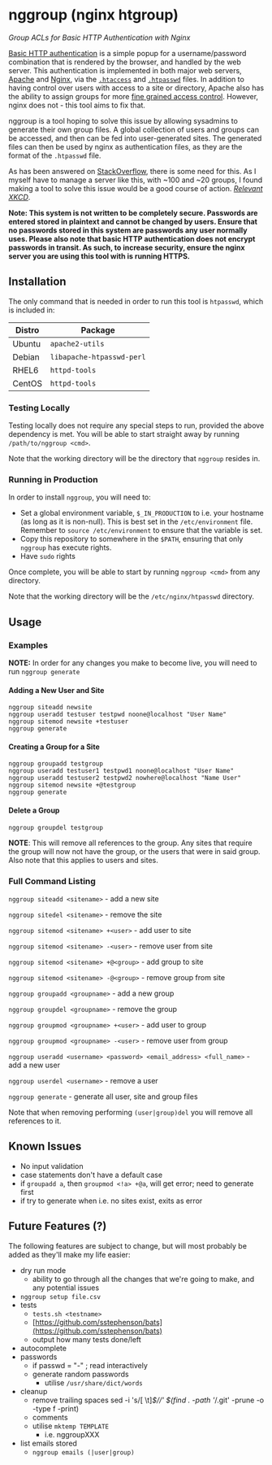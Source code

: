 # nggroup (nginx htgroup)

*Group ACLs for Basic HTTP Authentication with Nginx*

[Basic HTTP authentication](https://cdn.tutsplus.com/net/uploads/legacy/511_http/401_prompt.png) is a simple popup for a username/password combination that is rendered by the browser, and handled by the web server. This authentication is implemented in both major web servers, [Apache](http://apache.org) and [Nginx](http://nginx.org), via the [`.htaccess`](http://en.wikipedia.org/wiki/.htaccess) and [`.htpasswd`](http://en.wikipedia.org/wiki/.htpasswd) files. In addition to having control over users with access to a site or directory, Apache also has the ability to assign groups for more [fine grained access control](http://qdig.sourceforge.net/Tips/HttpAuthGuide). However, nginx does not - this tool aims to fix that.

nggroup is a tool hoping to solve this issue by allowing sysadmins to generate their own group files. A global collection of users and groups can be accessed, and then can be fed into user-generated sites. The generated files can then be used by nginx as authentication files, as they are the format of the `.htpasswd` file.

As has been answered on [StackOverflow](http://stackoverflow.com/questions/11074766/nginx-group-http-auth), there is some need for this. As I myself have to manage a server like this, with ~100 and ~20 groups, I found making a tool to solve this issue would be a good course of action. *[Relevant XKCD](http://xkcd.com/1319/)*.

**Note: This system is not written to be completely secure. Passwords are entered stored in plaintext and cannot be changed by users. Ensure that no passwords stored in this system are passwords any user normally uses. Please also note that basic HTTP authentication does not encrypt passwords in transit. As such, to increase security, ensure the nginx server you are using this tool with is running HTTPS.**

## Installation

The only command that is needed in order to run this tool is `htpasswd`, which is included in:

| Distro |         Package           |
| ------ | ------------------------- |
| Ubuntu | `apache2-utils`           |
| Debian | `libapache-htpasswd-perl` |
| RHEL6  | `httpd-tools`             |
| CentOS | `httpd-tools`             |

### Testing Locally

Testing locally does not require any special steps to run, provided the above dependency is met. You will be able to start straight away by running `/path/to/nggroup <cmd>`.

Note that the working directory will be the directory that `nggroup` resides in.

### Running in Production

In order to install `nggroup`, you will need to:
- Set a global environment variable, `$_IN_PRODUCTION` to i.e. your hostname (as long as it is non-null). This is best set in the `/etc/environment` file. Remember to `source /etc/environment` to ensure that the variable is set. 
- Copy this repository to somewhere in the `$PATH`, ensuring that only `nggroup` has execute rights.
- Have `sudo` rights

Once complete, you will be able to start by running `nggroup <cmd>` from any directory.

Note that the working directory will be the `/etc/nginx/htpasswd` directory.

## Usage

### Examples

**NOTE:** In order for any changes you make to become live, you will need to run `nggroup generate`

#### Adding a New User and Site

```
nggroup siteadd newsite
nggroup useradd testuser testpwd noone@localhost "User Name"
nggroup sitemod newsite +testuser
nggroup generate
```

#### Creating a Group for a Site

```
nggroup groupadd testgroup
nggroup useradd testuser1 testpwd1 noone@localhost "User Name"
nggroup useradd testuser2 testpwd2 nowhere@localhost "Name User"
nggroup sitemod newsite +@testgroup
nggroup generate
```

#### Delete a Group

```
nggroup groupdel testgroup
```

**NOTE**: This will remove all references to the group. Any sites that require the group will now not have the group, or the users that were in said group. Also note that this applies to users and sites.

### Full Command Listing

`nggroup siteadd <sitename>` - add a new site

`nggroup sitedel <sitename>` - remove the  site

`nggroup sitemod <sitename> +<user>` - add user to site

`nggroup sitemod <sitename> -<user>` - remove user from site

`nggroup sitemod <sitename> +@<group>` - add group to site

`nggroup sitemod <sitename> -@<group>` - remove group from site


`nggroup groupadd <groupname>` - add a new group

`nggroup groupdel <groupname>` - remove the group

`nggroup groupmod <groupname> +<user>` - add user to group

`nggroup groupmod <groupname> -<user>` - remove user from group


`nggroup useradd <username> <password> <email_address> <full_name>` - add a new user

`nggroup userdel <username>` - remove a user


`nggroup generate` - generate all user, site and group files


Note that when removing performing `(user|group)del` you will remove all references to it.

## Known Issues

- No input validation
- case statements don't have a default case
- if `groupadd a`, then `groupmod <!a> +@a`, will get error; need to generate first
- if try to generate when i.e. no sites exist, exits as error

## Future Features (?)

The following features are subject to change, but will most probably be added as they'll make my life easier:

- dry run mode
  - ability to go through all the changes that we're going to make, and any potential issues
- `nggroup setup file.csv`
- tests
  - `tests.sh <testname>`
  - [https://github.com/sstephenson/bats](https://github.com/sstephenson/bats)
  - output how many tests done/left
- autocomplete
- passwords
  - if passwd = "-" ; read interactively
  - generate random passwords
    - utilise `/usr/share/dict/words`
- cleanup
  - remove trailing spaces
    sed -i 's/[ \t]*$//' $(find . -path '*/.git' -prune -o -type f -print)
  - comments
  - utilise `mktemp TEMPLATE`
    - i.e. nggroupXXX
- list emails stored
  - `nggroup emails (|user|group)`
